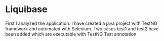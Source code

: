 # Liquibase
First I analyzed the application.
I have created a java project with TestNG framework and automated with Selenium.
Two cases test1 and test2 have been added which are executable with TestNG Test annotation.
